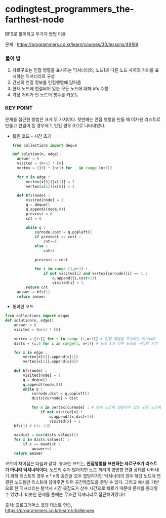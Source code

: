 # codingtest_programmers_the-farthest-node
BFS로 풀이하고 두가지 방법 이용

문제 : https://programmers.co.kr/learn/courses/30/lessons/49189

### 풀이 법

1. 자료구조는 인접 행렬을 표시하는 딕셔너리와, 노드1과 다른 노드 사이의 거리를 표시하는 딕셔너리로 구성
2. 간선의 연결 정보를 인접행렬에 담아줌
3. 현재 노드에 연결되어 있는 모든 노드에 대해 bfs 수행
4. 가장 거리가 먼 노드의 갯수를 카운트

### KEY POINT

문제를 접근한 방법은 크게 두 가지이다. 첫번째는 인접 행렬을 만들 때 이차원 리스트로 만들고 연결이 된 경우에 1, 안된 경우 0으로 나타내었다. 

* 틀린 코드 - 시간 초과

  ``` python
  from collections import deque
  
  def solution(n, edge):
    answer = 0
    visited = (n+1) * [0]
    vertex = [[0] * (n+1) for _ in range (n+1)]
    
    for x in edge :
        vertex[x[0]][x[1]] = 1
        vertex[x[1]][x[0]] = 1
    
    def bfs(node) :
        visited[node] = 1
        q = deque()
        q.append((node,0))
        prevcost = 0
        cnt = 0
        
        while q :
            curnode,cost = q.popleft()
            if prevcost == cost :
                cnt+=1
            else :
                cnt=1
            
            prevcost = cost
            
            for i in range (1,n+1) :
                if not visited[i] and vertex[curnode][i] == 1 :
                    q.append((i,cost+1))
                    visited[i] = 1
        return cnt 
    answer = bfs(1)
    return answer
    ```
    
* 통과한 코드
``` python
from collections import deque
def solution(n, edge):
    answer = 0
    visited = (n+1) * [0]
    
    vertex = {i:[] for i in range (1,n+1)} # 인접 행렬을 표시하는 딕셔너리
    dists = {i:0 for i in range(1, n+1)} # 노드 1과 다른 노드들 사이의 거리

    for x in edge :
        vertex[x[0]].append(x[1])
        vertex[x[1]].append(x[0])
    
    def bfs(node) :
        visited[node] = 1
        q = deque()
        q.append((node,0))
        while q :
            curnode,dist = q.popleft()
            dists[curnode] = dist
            
            for x in vertex[curnode] : # 현재 노드에 연결되어 있는 모든 노드에 대해 탐색
                if not visited[x] :
                    q.append((x,dist+1))
                    visited[x] = 1 
    bfs(1) # bfs 수행
    
    maxdist = max(dists.values())
    for x in dists.values() :
        if x == maxdist :
            answer+=1
    return answer
```

코드의 차이점은 다음과 같다.
통과한 코드는, **인접행렬을 표현하는 자료구조가 리스트가 아니라 딕셔너리이다.** 
노드의 수가 많아지면 노드 끼리의 양방향 연결 상태를 나타내기 위해 리스트의 경우 n * n의 공간을 모두 할당하지만 딕셔너리의 경우 해당 노드에 연결된 노드들만 리스트에 담아주면 되어 공간복잡도를 줄일 수 있다. 그리고 해시를 기반으로 한 딕셔너리는 탐색시 시간 복잡도가 상수 시간으로 빠르기 때문에 문제를 통과할 수 있었다. 비슷한 문제를 풀때는 무조건 딕셔너리로 접근해야겠다!! 


출처: 프로그래머스 코딩 테스트 연습, https://programmers.co.kr/learn/challenges
